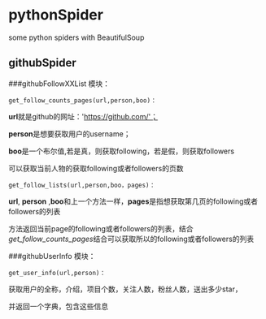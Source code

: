 # pythonSpider
some python spiders with BeautifulSoup

## githubSpider

###githubFollowXXList 模块：

```
get_follow_counts_pages(url,person,boo)：
```

**url**就是github的网址：'https://github.com/'；

**person**是想要获取用户的username；

**boo**是一个布尔值,若是真，则获取following，若是假，则获取followers

可以获取当前人物的获取following或者followers的页数

```
get_follow_lists(url,person,boo，pages)：
```

**url**, **person** ,**boo**和上一个方法一样，**pages**是指想获取第几页的following或者followers的列表

方法返回当前page的following或者followers的列表，结合*get_follow_counts_pages*结合可以获取所以的following或者followers的列表


###githubUserInfo 模块：

```
get_user_info(url,person)：
```
获取用户的全称，介绍，项目个数，关注人数，粉丝人数，送出多少star，

并返回一个字典，包含这些信息